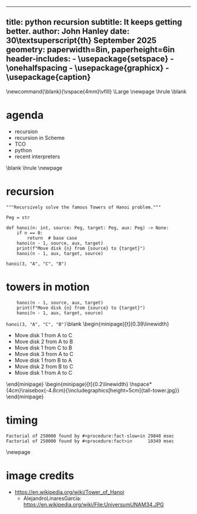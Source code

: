 
---
title: python recursion
subtitle: It keeps getting better.
author: John Hanley
date: 30\textsuperscript{th} September 2025
geometry: paperwidth=8in, paperheight=6in
header-includes:
    - \usepackage{setspace}
    - \onehalfspacing
    - \usepackage{graphicx}
    - \usepackage{caption}
---
[//]: # ( Copyright 2025 John Hanley. MIT Licensed. )

\newcommand{\blank}{\vspace{4mm}\vfill}
\Large
\newpage
\hrule
\blank

# agenda

- recursion
- recursion in Scheme
- TCO
- python
- recent interpreters

\blank
\hrule
\newpage

# recursion

```
"""Recursively solve the famous Towers of Hanoi problem."""

Peg = str

def hanoi(n: int, source: Peg, target: Peg, aux: Peg) -> None:
    if n == 0:
        return  # base case
    hanoi(n - 1, source, aux, target)
    print(f"Move disk {n} from {source} to {target}")
    hanoi(n - 1, aux, target, source)

hanoi(3, "A", "C", "B")
```

# towers in motion

```
    hanoi(n - 1, source, aux, target)
    print(f"Move disk {n} from {source} to {target}")
    hanoi(n - 1, aux, target, source)
```
`hanoi(3, "A", "C", "B")`\blank
\begin{minipage}[t]{0.39\linewidth}

- Move disk 1 from A to C
- Move disk 2 from A to B
- Move disk 1 from C to B
- Move disk 3 from A to C
- Move disk 1 from B to A
- Move disk 2 from B to C
- Move disk 1 from A to C

\end{minipage}
\begin{minipage}[t]{0.2\linewidth}
\hspace*{4cm}\raisebox{-4.8cm}{\includegraphics[height=5cm]{tall-tower.jpg}}
\end{minipage}

# timing

```
Factorial of 250000 found by #<procedure:fact-slow>in 29848 msec
Factorial of 250000 found by #<procedure:fact>in      10349 msec

```

\newpage
# image credits

- https://en.wikipedia.org/wiki/Tower_of_Hanoi
  - AlejandroLinaresGarcia: https://en.wikipedia.org/wiki/File:UniversumUNAM34.JPG
